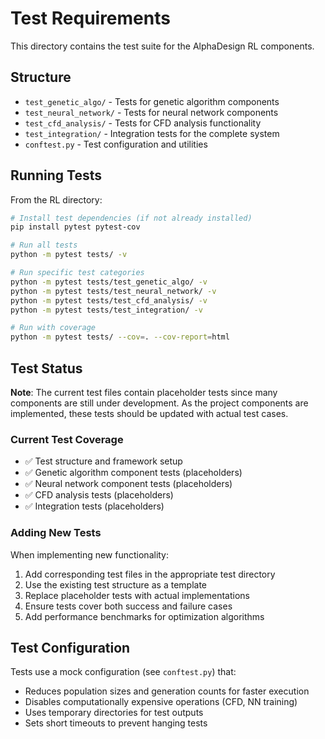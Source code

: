 # Test Requirements

This directory contains the test suite for the AlphaDesign RL components.

## Structure

- `test_genetic_algo/` - Tests for genetic algorithm components
- `test_neural_network/` - Tests for neural network components  
- `test_cfd_analysis/` - Tests for CFD analysis functionality
- `test_integration/` - Integration tests for the complete system
- `conftest.py` - Test configuration and utilities

## Running Tests

From the RL directory:

```bash
# Install test dependencies (if not already installed)
pip install pytest pytest-cov

# Run all tests
python -m pytest tests/ -v

# Run specific test categories
python -m pytest tests/test_genetic_algo/ -v
python -m pytest tests/test_neural_network/ -v
python -m pytest tests/test_cfd_analysis/ -v
python -m pytest tests/test_integration/ -v

# Run with coverage
python -m pytest tests/ --cov=. --cov-report=html
```

## Test Status

**Note**: The current test files contain placeholder tests since many components are still under development. As the project components are implemented, these tests should be updated with actual test cases.

### Current Test Coverage

- ✅ Test structure and framework setup
- ✅ Genetic algorithm component tests (placeholders)
- ✅ Neural network component tests (placeholders)
- ✅ CFD analysis tests (placeholders)
- ✅ Integration tests (placeholders)

### Adding New Tests

When implementing new functionality:

1. Add corresponding test files in the appropriate test directory
2. Use the existing test structure as a template
3. Replace placeholder tests with actual implementations
4. Ensure tests cover both success and failure cases
5. Add performance benchmarks for optimization algorithms

## Test Configuration

Tests use a mock configuration (see `conftest.py`) that:
- Reduces population sizes and generation counts for faster execution
- Disables computationally expensive operations (CFD, NN training)
- Uses temporary directories for test outputs
- Sets short timeouts to prevent hanging tests